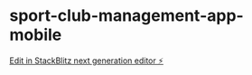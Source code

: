 # sport-club-management-app-mobile

[Edit in StackBlitz next generation editor ⚡️](https://stackblitz.com/~/github.com/mmsuerkan/sport-club-management-app-mobile)